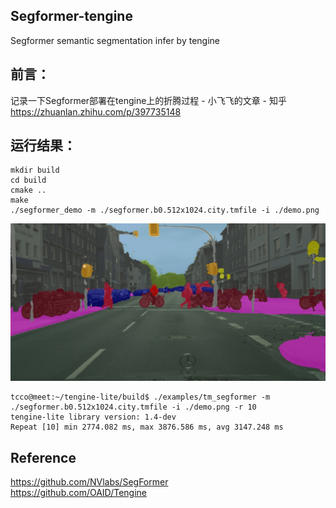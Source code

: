 ## Segformer-tengine  
Segformer semantic segmentation infer by tengine
## 前言：
记录一下Segformer部署在tengine上的折腾过程 - 小飞飞的文章 - 知乎
https://zhuanlan.zhihu.com/p/397735148  

## 运行结果：
```  
mkdir build  
cd build  
cmake ..  
make  
./segformer_demo -m ./segformer.b0.512x1024.city.tmfile -i ./demo.png  
```  
![image](https://github.com/FeiGeChuanShu/segformer-tengine/blob/main/result.jpg)  
```
tcco@meet:~/tengine-lite/build$ ./examples/tm_segformer -m ./segformer.b0.512x1024.city.tmfile -i ./demo.png -r 10  
tengine-lite library version: 1.4-dev  
Repeat [10] min 2774.082 ms, max 3876.586 ms, avg 3147.248 ms
```
## Reference  
https://github.com/NVlabs/SegFormer  
https://github.com/OAID/Tengine  
